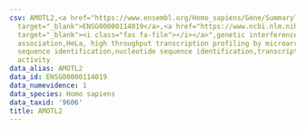 ```yaml
---
csv: AMOTL2,<a href="https://www.ensembl.org/Homo_sapiens/Gene/Summary?db=core;g=ENSG00000114019"
  target="_blank">ENSG00000114019</a>,<a href="https://www.ncbi.nlm.nih.gov/pubmed/17216044"
  target="_blank"><i class="fas fa-file"></i></a>",genetic interference,functional
  association,HeLa, high throughput transcription profiling by microarray,nucleotide
  sequence identification,nucleotide sequence identification,transcriptional regulation,up-regulates
  activity
data_alias: AMOTL2
data_id: ENSG00000114019
data_numevidence: 1
data_species: Homo sapiens
data_taxid: '9606'
title: AMOTL2
---
```

